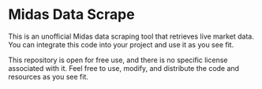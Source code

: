 # Midas Data Scrape

This is an unofficial Midas data scraping tool that retrieves live market data. You can integrate this code into your project and use it as you see fit.

This repository is open for free use, and there is no specific license associated with it. Feel free to use, modify, and distribute the code and resources as you see fit.
